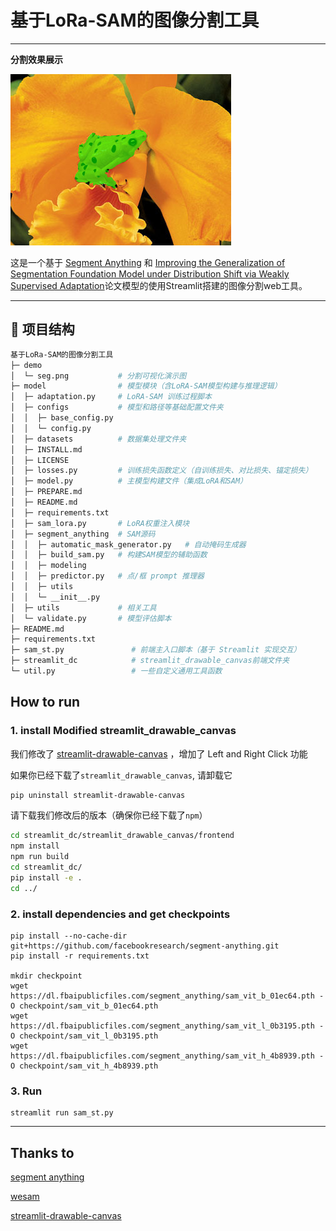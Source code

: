 # 基于LoRa-SAM的图像分割工具
---
**分割效果展示**

![demo](./demo/seg.png)

这是一个基于 [Segment Anything](https://github.com/facebookresearch/segment-anything) 和 [Improving the Generalization of Segmentation Foundation Model under Distribution Shift via Weakly Supervised Adaptation](https://github.com/zhang-haojie/wesam)论文模型的使用Streamlit搭建的图像分割web工具。

---

## 📁 项目结构
``` graphql
基于LoRa-SAM的图像分割工具
├─ demo
│  └─ seg.png           # 分割可视化演示图
├─ model                # 模型模块（含LoRA-SAM模型构建与推理逻辑）
│  ├─ adaptation.py     # LoRA-SAM 训练过程脚本
│  ├─ configs           # 模型和路径等基础配置文件夹
│  │  ├─ base_config.py
│  │  └─ config.py
│  ├─ datasets          # 数据集处理文件夹
│  ├─ INSTALL.md
│  ├─ LICENSE
│  ├─ losses.py         # 训练损失函数定义（自训练损失、对比损失、锚定损失）
│  ├─ model.py          # 主模型构建文件（集成LoRA和SAM）
│  ├─ PREPARE.md
│  ├─ README.md
│  ├─ requirements.txt
│  ├─ sam_lora.py       # LoRA权重注入模块
│  ├─ segment_anything  # SAM源码
│  │  ├─ automatic_mask_generator.py   # 自动掩码生成器
│  │  ├─ build_sam.py   # 构建SAM模型的辅助函数
│  │  ├─ modeling
│  │  ├─ predictor.py   # 点/框 prompt 推理器
│  │  ├─ utils
│  │  └─ __init__.py
│  ├─ utils             # 相关工具
│  └─ validate.py       # 模型评估脚本
├─ README.md
├─ requirements.txt
├─ sam_st.py               # 前端主入口脚本（基于 Streamlit 实现交互）
├─ streamlit_dc            # streamlit_drawable_canvas前端文件夹
└─ util.py                 # 一些自定义通用工具函数

```

## How to run
### 1. install Modified streamlit_drawable_canvas
我们修改了 [streamlit-drawable-canvas](https://github.com/andfanilo/streamlit-drawable-canvas) ，增加了 Left and Right Click 功能

如果你已经下载了`streamlit_drawable_canvas`, 请卸载它
```bash
pip uninstall streamlit-drawable-canvas
```
请下载我们修改后的版本（确保你已经下载了`npm`）
```bash
cd streamlit_dc/streamlit_drawable_canvas/frontend
npm install
npm run build
cd streamlit_dc/
pip install -e .
cd ../
```

### 2. install dependencies and get checkpoints
```shell
pip install --no-cache-dir git+https://github.com/facebookresearch/segment-anything.git
pip install -r requirements.txt

mkdir checkpoint
wget https://dl.fbaipublicfiles.com/segment_anything/sam_vit_b_01ec64.pth -O checkpoint/sam_vit_b_01ec64.pth
wget https://dl.fbaipublicfiles.com/segment_anything/sam_vit_l_0b3195.pth -O checkpoint/sam_vit_l_0b3195.pth
wget https://dl.fbaipublicfiles.com/segment_anything/sam_vit_h_4b8939.pth -O checkpoint/sam_vit_h_4b8939.pth
```

### 3. Run
```shell
streamlit run sam_st.py
```

---

## Thanks to

[segment anything](https://github.com/facebookresearch/segment-anything)

[wesam](https://github.com/zhang-haojie/wesam)

[streamlit-drawable-canvas](https://github.com/andfanilo/streamlit-drawable-canvas)
